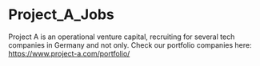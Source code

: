 # Project_A_Jobs
Project A is an operational venture capital, recruiting for several tech companies in Germany and not only. Check our portfolio companies here: https://www.project-a.com/portfolio/
